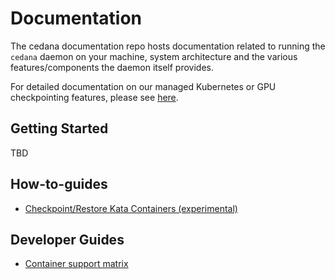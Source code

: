 # Documentation 

The cedana documentation repo hosts documentation related to running the `cedana` daemon on your machine, system architecture and the various features/components the daemon itself provides. 

For detailed documentation on our managed Kubernetes or GPU checkpointing features, please see [here](https://docs.cedana.ai). 

## Getting Started 
TBD 

## How-to-guides 
- [Checkpoint/Restore Kata Containers (experimental)](kata.md)
## Developer Guides 
- [Container support matrix](support/runtimes.md) 
